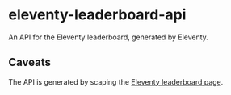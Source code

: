 # eleventy-leaderboard-api

An API for the Eleventy leaderboard, generated by Eleventy.

## Caveats

The API is generated by scaping the [Eleventy leaderboard page](https://www.11ty.dev/speedlify/).